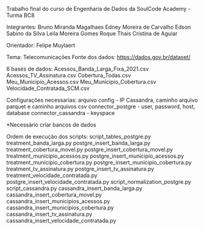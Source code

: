 Trabalho final do curso de Engenharia de Dados da SoulCode Academy - Turma BC8

Integrantes: Bruno Miranda Magalhaes
             Edney Moreira de Carvalho
             Edson Sabino da Silva
             Leila Moreira Gomes Roque
             Thaís Cristina de Aguiar

Orientador: Felipe Muylaert

Tema:
Telecomunicações
Fonte dos dados: https://dados.gov.br/dataset/ 

6 bases de dados: Acessos_Banda_Larga_Fixa_2021.csv
                  Acessos_TV_Assinatura.csv
                  Cobertura_Todas.csv
                  Meu_Municipio_Acessos.csv
                  Meu_Municipio_Cobertura.csv
                  Velocidade_Contratada_SCM.csv

Configurações necessarias:
    arquivo config - IP Cassandra, caminho arquivo parquet e caminho arquivos csv
    connector_postgre - user, password, host, database
    connector_cassandra - keyspace

*Necessário criar bancos de dados

Ordem de execução dos scripts:
    script_tables_postgre.py
    treatment_banda_larga.py
    postgre_insert_banda_larga.py
    treatment_cobertura_movel.py
    postgre_insert_cobertura_movel.py
    treatment_municipio_acessos.py
    postgre_insert_municipio_acessos.py
    treatment_municipio_cobertura.py
    postgre_insert_municipio_cobertura.py
    treatment_tv_assinatura.py
    postgre_insert_tv_assinatura.py
    treatment_velocidade_contratada.py
    postgre_insert_velocidade_contratada.py
    script_normalization_postgre.py
    script_cassandra.py
    cassandra_insert_banda_larga.py
    cassandra_insert_cobertura_movel.py
    cassandra_insert_municipios_acessos.py
    cassandra_insert_municipios_cobertura.py
    cassandra_insert_tv_assinatura.py
    cassandra_insert_velocidade_contratada.py                            


